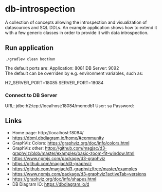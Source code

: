 # db-introspection
A collection of concepts allowing the introspection and visualization of datasources and SQL DDLs.
An example application shows how to extend it with a few generic classes in order to provide it with data introspection.

## Run application
```
./gradlew clean bootRun
```
The default ports are:
Application: 8081
DB Server: 9092  
The default can be overriden by e.g. environment variables, such as:  

H2_SERVER_PORT=18085 SERVER_PORT=18084 

### Connect to DB Server
URL: jdbc:h2:tcp://localhost:18084/mem:db1
User: sa
Password: <empty>

## Links
- Home page: http://localhost:18084/
- https://dbml.dbdiagram.io/home/#community
- GraphViz Colors: https://graphviz.org/doc/info/colors.html
- GraphViz other: https://github.com/magjac/d3-graphviz/blob/master/examples/basic-zoom-fit-window.html
- https://www.npmjs.com/package/d3-graphviz
- https://github.com/magjac/d3-graphviz
- https://github.com/magjac/d3-graphviz/tree/master/examples
- https://www.npmjs.com/package/d3-graphviz?activeTab=versions
- https://graphviz.org/doc/info/shapes.html
- DB Diagram IO: https://dbdiagram.io/d
